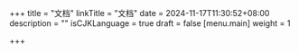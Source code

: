 +++
title = "文档"
linkTitle = "文档"
date = 2024-11-17T11:30:52+08:00
description = ""
isCJKLanguage = true
draft = false
[menu.main]
    weight = 1

+++
